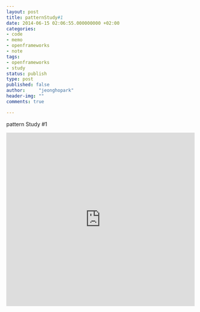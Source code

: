 ```yaml
---
layout: post
title: patternStudy#1
date: 2014-06-15 02:06:55.000000000 +02:00
categories:
- code
- memo
- openframeworks
- note
tags:
- openframeworks
- study
status: publish
type: post
published: false
author:     "jeonghopark"
header-img: ""
comments: true

---
```

<p>pattern Study #1</p>

<iframe src="http://www.jeonghopark.de/wordpress/wp-content/uploads/patternStudy1.m4v" width="500" height="460" frameborder="0" webkitallowfullscreen mozallowfullscreen allowfullscreen></iframe>